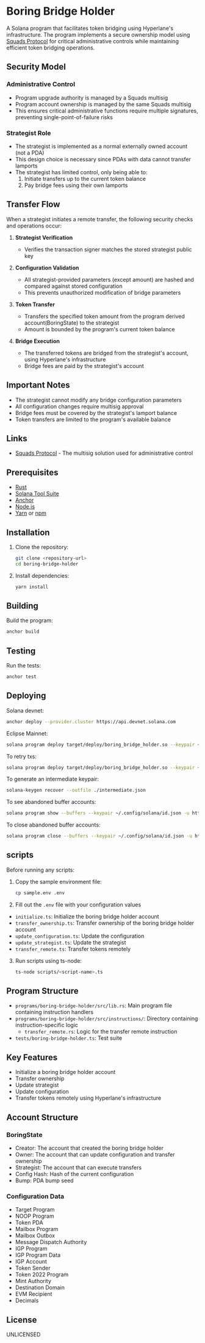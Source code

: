 # Boring Bridge Holder

A Solana program that facilitates token bridging using Hyperlane's infrastructure. The program implements a secure ownership model using [Squads Protocol](https://squads.so) for critical administrative controls while maintaining efficient token bridging operations.

## Security Model

### Administrative Control

- Program upgrade authority is managed by a Squads multisig
- Program account ownership is managed by the same Squads multisig
- This ensures critical administrative functions require multiple signatures, preventing single-point-of-failure risks

### Strategist Role

- The strategist is implemented as a normal externally owned account (not a PDA)
- This design choice is necessary since PDAs with data cannot transfer lamports
- The strategist has limited control, only being able to:
  1. Initiate transfers up to the current token balance
  2. Pay bridge fees using their own lamports

## Transfer Flow

When a strategist initiates a remote transfer, the following security checks and operations occur:

1. **Strategist Verification**

   - Verifies the transaction signer matches the stored strategist public key

2. **Configuration Validation**

   - All strategist-provided parameters (except amount) are hashed and compared against stored configuration
   - This prevents unauthorized modification of bridge parameters

3. **Token Transfer**

   - Transfers the specified token amount from the program derived account(BoringState) to the strategist
   - Amount is bounded by the program's current token balance

4. **Bridge Execution**
   - The transferred tokens are bridged from the strategist's account, using Hyperlane's infrastructure
   - Bridge fees are paid by the strategist's account

## Important Notes

- The strategist cannot modify any bridge configuration parameters
- All configuration changes require multisig approval
- Bridge fees must be covered by the strategist's lamport balance
- Token transfers are limited to the program's available balance

## Links

- [Squads Protocol](https://squads.so) - The multisig solution used for administrative control

## Prerequisites

- [Rust](https://www.rust-lang.org/tools/install)
- [Solana Tool Suite](https://docs.solana.com/cli/install-solana-cli-tools)
- [Anchor](https://www.anchor-lang.com/docs/installation)
- [Node.js](https://nodejs.org/en/download/)
- [Yarn](https://classic.yarnpkg.com/en/docs/install) or [npm](https://www.npmjs.com/get-npm)

## Installation

1. Clone the repository:

   ```bash
   git clone <repository-url>
   cd boring-bridge-holder
   ```

2. Install dependencies:
   ```bash
   yarn install
   ```

## Building

Build the program:

```bash
anchor build
```

## Testing

Run the tests:

```bash
anchor test
```

## Deploying

Solana devnet:

```bash
anchor deploy --provider.cluster https://api.devnet.solana.com
```

Eclipse Mainnet:

```bash
solana program deploy target/deploy/boring_bridge_holder.so --keypair ~/.config/solana/id.json --url https://eclipse.helius-rpc.com
```

To retry txs:

```bash
solana program deploy target/deploy/boring_bridge_holder.so --keypair ~/.config/solana/id.json --url https://eclipse.helius-rpc.com --buffer <PATH_TO_INTERMEDIATE_KEYPAIR>
```

To generate an intermediate keypair:

```bash
solana-keygen recover --outfile ./intermediate.json
```

To see abandoned buffer accounts:

```bash
solana program show --buffers --keypair ~/.config/solana/id.json -u https://eclipse.helius-rpc.com
```

To close abandoned buffer accounts:

```bash
solana program close --buffers --keypair ~/.config/solana/id.json -u https://eclipse.helius-rpc.com
```

## scripts

Before running any scripts:

1. Copy the sample environment file:

   ```bash
   cp sample.env .env
   ```

2. Fill out the `.env` file with your configuration values

- `initialize.ts`: Initialize the boring bridge holder account
- `transfer_ownership.ts`: Transfer ownership of the boring bridge holder account
- `update_configuration.ts`: Update the configuration
- `update_strategist.ts`: Update the strategist
- `transfer_remote.ts`: Transfer tokens remotely

3. Run scripts using ts-node:
   ```bash
   ts-node scripts/<script-name>.ts
   ```

## Program Structure

- `programs/boring-bridge-holder/src/lib.rs`: Main program file containing instruction handlers
- `programs/boring-bridge-holder/src/instructions/`: Directory containing instruction-specific logic
  - `transfer_remote.rs`: Logic for the transfer remote instruction
- `tests/boring-bridge-holder.ts`: Test suite

## Key Features

- Initialize a boring bridge holder account
- Transfer ownership
- Update strategist
- Update configuration
- Transfer tokens remotely using Hyperlane's infrastructure

## Account Structure

### BoringState

- Creator: The account that created the boring bridge holder
- Owner: The account that can update configuration and transfer ownership
- Strategist: The account that can execute transfers
- Config Hash: Hash of the current configuration
- Bump: PDA bump seed

### Configuration Data

- Target Program
- NOOP Program
- Token PDA
- Mailbox Program
- Mailbox Outbox
- Message Dispatch Authority
- IGP Program
- IGP Program Data
- IGP Account
- Token Sender
- Token 2022 Program
- Mint Authority
- Destination Domain
- EVM Recipient
- Decimals

## License

UNLICENSED
